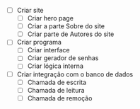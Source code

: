 - [ ] Criar site
  - [ ] Criar hero page
  - [ ] Criar a parte Sobre do site
  - [ ] Criar parte de Autores do site
- [ ] Criar programa
  - [ ] Criar interface
  - [ ] Criar gerador de senhas
  - [ ] Criar lógica interna 
- [ ] Criar integração com o banco de dados
  - [ ] Chamada de escrita
  - [ ] Chamada de leitura
  - [ ] Chamada de remoção
